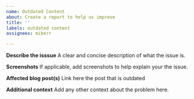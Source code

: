 ```yaml
---
name: Outdated Content
about: Create a report to help us improve
title: ''
labels: outdated content
assignees: miberr

---
```


**Describe the isssue**
A clear and concise description of what the issue is.

**Screenshots**
If applicable, add screenshots to help explain your the issue.

**Affected blog post(s)**
Link here the post that is outdated

**Additional context**
Add any other context about the problem here.
